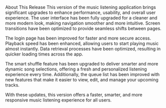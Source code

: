 About This Release
This version of the music listening application brings significant upgrades to enhance performance, usability, and overall user experience. The user interface has been fully upgraded for a cleaner and more modern look, making navigation smoother and more intuitive. Screen transitions have been optimized to provide seamless shifts between pages.

The login page has been improved for faster and more secure access. Playback speed has been enhanced, allowing users to start playing music almost instantly. Data retrieval processes have been optimized, resulting in quicker loading times across the app.

The smart shuffle feature has been upgraded to deliver smarter and more dynamic song selections, offering a fresh and personalized listening experience every time. Additionally, the queue list has been improved with new features that make it easier to view, edit, and manage your upcoming tracks.

With these updates, this version offers a faster, smarter, and more responsive music listening experience for all users.